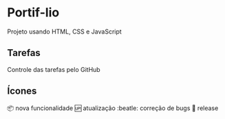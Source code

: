 # Portif-lio
Projeto usando HTML, CSS e JavaScript

## Tarefas
Controle das tarefas pelo GitHub

## Ícones
:package: nova funcionalidade
:up: atualização
:beatle: correção de bugs
:checkered_flag: release